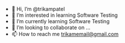 - 👋 Hi, I’m @trikampatel
- 👀 I’m interested in learning Software Testing
- 🌱 I’m currently learning Software Testing
- 💞️ I’m looking to collaborate on ...
- 📫 How to reach me trikamemail@gmail.com

<!---
trikampatel/trikampatel is a ✨ special ✨ repository because its `README.md` (this file) appears on your GitHub profile.
You can click the Preview link to take a look at your changes.
--->
